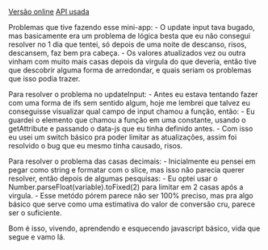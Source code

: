 [Versão online](https://dollartoday.pages.dev/)
[API usada](https://docs.awesomeapi.com.br/api-de-moedas)

Problemas que tive fazendo esse mini-app:
	- O update input tava bugado, mas basicamente era um problema de lógica besta que eu não consegui resolver no 1 dia que tentei, só depois de uma noite de descanso, risos, descansem, faz bem pra cabeça.
	- Os valores atualizados vez ou outra vinham com muito mais casas depois da virgula do que deveria, então tive que descobrir alguma forma de arredondar, e quais seriam os problemas que isso podia trazer.

Para resolver o problema no updateInput:
	- Antes eu estava tentando fazer com uma forma de ifs sem sentido algum, hoje me lembrei que talvez eu conseguisse visualizar qual campo de input chamou a função, então:
		- Eu guardei o elemento que chamou a função em uma constante, usando o getAttribute e passando o data-js que eu tinha definido antes.
		- Com isso eu usei um switch básico pra poder limitar as atualizações, assim foi resolvido o bug que eu mesmo tinha causado, risos.

Para resolver o problema das casas decimais:
	- Inicialmente eu pensei em pegar como string e formatar com o slice, mas isso não parecia querer resolver, então depois de algumas pesquisas:
		- Eu optei usar o Number.parseFloat(variable).toFixed(2) para limitar em 2 casas após a virgula.
		- Esse metódo pórem parece não ser 100% preciso, mas pra algo básico que serve como uma estimativa do valor de conversão cru, parece ser o suficiente.
	
Bom é isso, vivendo, aprendendo e esquecendo javascript básico, vida que segue e vamo lá.
